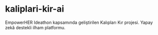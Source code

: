 # kaliplari-kir-ai
EmpowerHER Ideathon kapsamında geliştirilen Kalıpları Kır projesi. Yapay zekâ destekli ilham platformu.
